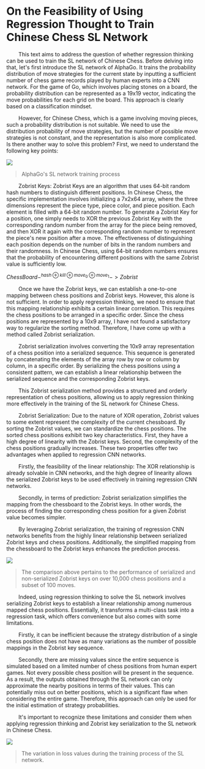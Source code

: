 # On the Feasibility of Using Regression Thought to Train Chinese Chess SL Network

        This text aims to address the question of whether regression thinking can be used to train the SL network of Chinese Chess. Before delving into that, let's first introduce the SL network of AlphaGo. It trains the probability distribution of move strategies for the current state by inputting a sufficient number of chess game records played by human experts into a CNN network. For the game of Go, which involves placing stones on a board, the probability distribution can be represented as a 19x19 vector, indicating the move probabilities for each grid on the board. This approach is clearly based on a classification mindset.

        However, for Chinese Chess, which is a game involving moving pieces, such a probability distribution is not suitable. We need to use the distribution probability of move strategies, but the number of possible move strategies is not constant, and the representation is also more complicated. Is there another way to solve this problem? First, we need to understand the following key points:

![](https://raw.githubusercontent.com/XueSakuraEnd/Picgo/main/Source/202305071127147.png)

> AlphaGo's SL network training process

        Zobrist Keys: Zobrist Keys are an algorithm that uses 64-bit random hash numbers to distinguish different positions. In Chinese Chess, the specific implementation involves initializing a 7x2x64 array, where the three dimensions represent the piece type, piece color, and piece position. Each element is filled with a 64-bit random number. To generate a Zobrist Key for a position, one simply needs to XOR the previous Zobrist Key with the corresponding random number from the array for the piece being removed, and then XOR it again with the corresponding random number to represent the piece's new position after a move. The effectiveness of distinguishing each position depends on the number of bits in the random numbers and their randomness. In Chinese Chess, using 64-bit random numbers ensures that the probability of encountering different positions with the same Zobrist value is sufficiently low.

$ChessBoard-^{hash⊕kill⊕move_{0}⊕move_{1}}->Zobrist$

        Once we have the Zobrist keys, we can establish a one-to-one mapping between chess positions and Zobrist keys. However, this alone is not sufficient. In order to apply regression thinking, we need to ensure that this mapping relationship exhibits a certain linear correlation. This requires the chess positions to be arranged in a specific order. Since the chess positions are represented by a 10x9 array, I have not found a satisfactory way to regularize the sorting method. Therefore, I have come up with a method called Zobrist serialization.

        Zobrist serialization involves converting the 10x9 array representation of a chess position into a serialized sequence. This sequence is generated by concatenating the elements of the array row by row or column by column, in a specific order. By serializing the chess positions using a consistent pattern, we can establish a linear relationship between the serialized sequence and the corresponding Zobrist keys.

        This Zobrist serialization method provides a structured and orderly representation of chess positions, allowing us to apply regression thinking more effectively in the training of the SL network for Chinese Chess.

        Zobrist Serialization: Due to the nature of XOR operation, Zobrist values to some extent represent the complexity of the current chessboard. By sorting the Zobrist values, we can standardize the chess positions. The sorted chess positions exhibit two key characteristics. First, they have a high degree of linearity with the Zobrist keys. Second, the complexity of the chess positions gradually increases. These two properties offer two advantages when applied to regression CNN networks. 

        Firstly, the feasibility of the linear relationship: The XOR relationship is already solvable in CNN networks, and the high degree of linearity allows the serialized Zobrist keys to be used effectively in training regression CNN networks. 

        Secondly, in terms of prediction: Zobrist serialization simplifies the mapping from the chessboard to the Zobrist keys. In other words, the process of finding the corresponding chess position for a given Zobrist value becomes simpler.

        By leveraging Zobrist serialization, the training of regression CNN networks benefits from the highly linear relationship between serialized Zobrist keys and chess positions. Additionally, the simplified mapping from the chessboard to the Zobrist keys enhances the prediction process.

![](https://raw.githubusercontent.com/XueSakuraEnd/Picgo/main/Source/202305071202145.png)

> The comparison above pertains to the performance of serialized and non-serialized Zobrist keys on over 10,000 chess positions and a subset of 100 moves.

        Indeed, using regression thinking to solve the SL network involves serializing Zobrist keys to establish a linear relationship among numerous mapped chess positions. Essentially, it transforms a multi-class task into a regression task, which offers convenience but also comes with some limitations.

        Firstly, it can be inefficient because the strategy distribution of a single chess position does not have as many variations as the number of possible mappings in the Zobrist key sequence.

        Secondly, there are missing values since the entire sequence is simulated based on a limited number of chess positions from human expert games. Not every possible chess position will be present in the sequence. As a result, the outputs obtained through the SL network can only approximate the nearby positions in terms of their values. This can potentially miss out on better positions, which is a significant flaw when considering the entire game. Therefore, this approach can only be used for the initial estimation of strategy probabilities.

        It's important to recognize these limitations and consider them when applying regression thinking and Zobrist key serialization to the SL network in Chinese Chess.

![](https://raw.githubusercontent.com/XueSakuraEnd/Picgo/main/Source/202305071215001.png)

> The variation in loss values during the training process of the SL network.
